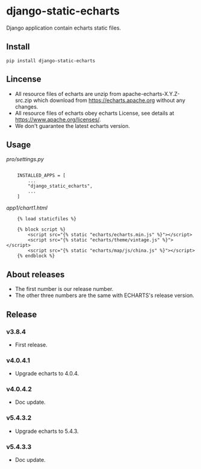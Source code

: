 # django-static-echarts

Django application contain echarts static files.

## Install

```
pip install django-static-echarts
```

## Lincense

- All resource files of echarts are unzip from apache-echarts-X.Y.Z-src.zip which download from https://echarts.apache.org without any changes.
- All resource files of echarts obey echarts License, see details at https://www.apache.org/licenses/.
- We don't guarantee the latest echarts version.

## Usage


*pro/settings.py*

```

    INSTALLED_APPS = [
        ...
        "django_static_echarts",
        ...
    ]
```

*app1/chart1.html*

```
    {% load staticfiles %}

    {% block script %}
        <script src="{% static "echarts/echarts.min.js" %}"></script>
        <script src="{% static "echarts/theme/vintage.js" %}"></script>
        <script src="{% static "echarts/map/js/china.js" %}"></script>
    {% endblock %}
```
## About releases

- The first number is our release number.
- The other three numbers are the same with ECHARTS's release version.

## Release

### v3.8.4

- First release.

### v4.0.4.1

- Upgrade echarts to 4.0.4.

### v4.0.4.2

- Doc update.


### v5.4.3.2

- Upgrade echarts to 5.4.3.

### v5.4.3.3

- Doc update.
